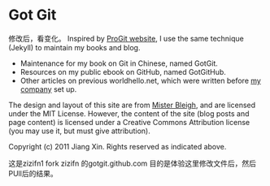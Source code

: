Got Git
=======

修改后，看变化。
Inspired by [ProGit website](http://progit.org/), I use the same technique (Jekyll) to maintain my books and blog.

* Maintenance for my book on Git in Chinese, named GotGit.
* Resources on my public ebook on GitHub, named GotGitHub.
* Other articles on previous worldhello.net, which were written before [my company](http://www.ossxp.com) set up.

The design and layout of this site are from [Mister Bleigh](http://www.mbleigh.com/), and are licensed under the MIT License. However, the content of the site (blog posts and page content) is licensed under a Creative Commons Attribution license (you may use it, but must give attribution).

Copyright (c) 2011 Jiang Xin. Rights reserved as indicated above.

这是zizifn1 fork zizifn 的gotgit.github.com  目的是体验这里修改文件后，然后PUll后的结果。
